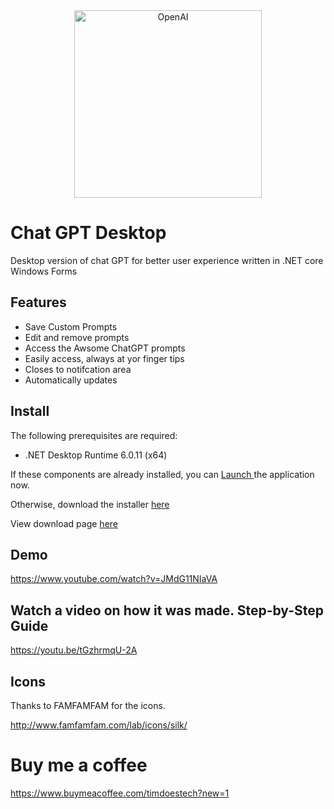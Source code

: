 <div style="text-align:center;">
<img src="https://raw.githubusercontent.com/jodendaal/ChatGPTDesktop/main/docs/assets/img/logo.svg" alt="OpenAI" width="300"/>
</div>


# Chat GPT Desktop
Desktop version of chat GPT for better user experience written in .NET core Windows Forms


## Features
-   Save Custom Prompts
-   Edit and remove prompts
-   Access the Awsome ChatGPT prompts
-   Easily access, always at yor finger tips
-   Closes to notifcation area
-   Automatically updates


## Install
The following prerequisites are required:
- .NET Desktop Runtime 6.0.11 (x64)

If these components are already installed, you can <a class="install-button mt-10" href="https://jodendaal.github.io/ChatGPTDesktop/ChatGPTDesktop.application">Launch </a> the application now.


Otherwise, download the installer  <A class="install-button" ID="InstallButton" HREF="https://jodendaal.github.io/ChatGPTDesktop/setup.exe">here</A>


View download page <a href="https://jodendaal.github.io/ChatGPTDesktop/">here</a>
        

## Demo

https://www.youtube.com/watch?v=JMdG11NIaVA


## Watch a video on how it was made. Step-by-Step Guide
https://youtu.be/tGzhrmqU-2A


## Icons
Thanks to FAMFAMFAM for the icons. 

http://www.famfamfam.com/lab/icons/silk/

# Buy me a coffee 
https://www.buymeacoffee.com/timdoestech?new=1

